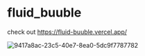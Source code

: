

# fluid_buuble
check out https://fluid-buuble.vercel.app/




![9417a8ac-23c5-40e7-8ea0-5dc9f7787782](https://github.com/logan-dhruv/fluid_buuble/assets/149867954/2bb57515-4beb-42bb-b88e-aeacc1993c48)
